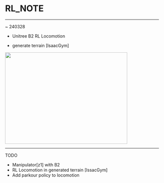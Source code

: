 # RL_NOTE

---
~ 240328
+ Unitree B2 RL Locomotion

+ generate terrain [IsaacGym]

<img src="https://github.com/rlawlsdn1130/RL_NOTE/assets/88181153/9edb3527-d3b1-4659-a122-6e0a7a7ce3b8" width="400" height="300"/>

---
TODO
+ Manipulator[z1] with B2
+ RL Locomotion in generated terrain [IssacGym]
+ Add parkour policy to locomotion
